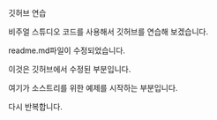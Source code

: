 깃허브 연습

비주얼 스튜디오 코드를 사용해서 깃허브를 연습해 보겠습니다.

readme.md파일이 수정되었습니다.

이것은 깃허브에서 수정된 부분입니다.

여기가 소스트리를 위한 예제를 시작하는 부분입니다.

다시 반복합니다.
